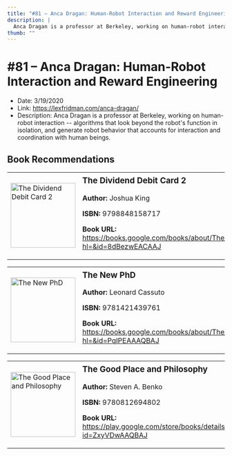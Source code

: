 ```yaml
---
title: "#81 – Anca Dragan: Human-Robot Interaction and Reward Engineering"
description: |
  Anca Dragan is a professor at Berkeley, working on human-robot interaction -- algorithms that look beyond the robot's function in isolation, and generate robot behavior that accounts for interaction and coordination with human beings."
thumb: ""
---
```


# #81 – Anca Dragan: Human-Robot Interaction and Reward Engineering

  - Date: 3/19/2020
  - Link: https://lexfridman.com/anca-dragan/
  - Description: Anca Dragan is a professor at Berkeley, working on human-robot interaction -- algorithms that look beyond the robot's function in isolation, and generate robot behavior that accounts for interaction and coordination with human beings.

## Book Recommendations

<table style="border: none;"><tr style="border: none;"><td style="border: none;"><img src="http://books.google.com/books/content?id=8dBezwEACAAJ&printsec=frontcover&img=1&zoom=1&source=gbs_api" alt="The Dividend Debit Card 2" width="150" style="vertical-align: top;"></td><td style="border: none; vertical-align: top;"><h3 style='margin-top: 5'>The Dividend Debit Card 2</h3><p><strong>Author:</strong> Joshua King</p><p><strong>ISBN:</strong> 9798848158717</p><p><strong>Book URL:</strong> <a href="https://books.google.com/books/about/The_Dividend_Debit_Card_2.html?hl=&id=8dBezwEACAAJ">https://books.google.com/books/about/The_Dividend_Debit_Card_2.html?hl=&id=8dBezwEACAAJ</a></p></td></tr></table>
<table style="border: none;"><tr style="border: none;"><td style="border: none;"><img src="http://books.google.com/books/content?id=PqIPEAAAQBAJ&printsec=frontcover&img=1&zoom=1&edge=curl&source=gbs_api" alt="The New PhD" width="150" style="vertical-align: top;"></td><td style="border: none; vertical-align: top;"><h3 style='margin-top: 5'>The New PhD</h3><p><strong>Author:</strong> Leonard Cassuto</p><p><strong>ISBN:</strong> 9781421439761</p><p><strong>Book URL:</strong> <a href="https://books.google.com/books/about/The_New_PhD.html?hl=&id=PqIPEAAAQBAJ">https://books.google.com/books/about/The_New_PhD.html?hl=&id=PqIPEAAAQBAJ</a></p></td></tr></table>
<table style="border: none;"><tr style="border: none;"><td style="border: none;"><img src="http://books.google.com/books/content?id=ZxyVDwAAQBAJ&printsec=frontcover&img=1&zoom=1&edge=curl&source=gbs_api" alt="The Good Place and Philosophy" width="150" style="vertical-align: top;"></td><td style="border: none; vertical-align: top;"><h3 style='margin-top: 5'>The Good Place and Philosophy</h3><p><strong>Author:</strong> Steven A. Benko</p><p><strong>ISBN:</strong> 9780812694802</p><p><strong>Book URL:</strong> <a href="https://play.google.com/store/books/details?id=ZxyVDwAAQBAJ">https://play.google.com/store/books/details?id=ZxyVDwAAQBAJ</a></p></td></tr></table>
